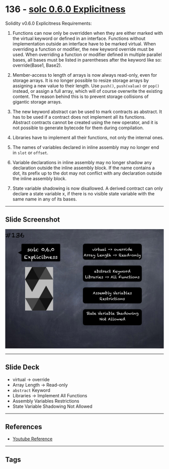 # 136 - [solc 0.6.0 Explicitness](solc%200.6.0%20Explicitness.md)
Solidity v0.6.0 Explicitness Requirements:

1.  Functions can now only be overridden when they are either marked with the virtual keyword or defined in an interface. Functions without implementation outside an interface have to be marked virtual. When overriding a function or modifier, the new keyword override must be used. When overriding a function or modifier defined in multiple parallel bases, all bases must be listed in parentheses after the keyword like so: override(Base1, Base2).
    
2.  Member-access to length of arrays is now always read-only, even for storage arrays. It is no longer possible to resize storage arrays by assigning a new value to their length. Use `push()`, `push(value)` or `pop()` instead, or assign a full array, which will of course overwrite the existing content. The reason behind this is to prevent storage collisions of gigantic storage arrays.
    
3.  The new keyword abstract can be used to mark contracts as abstract. It has to be used if a contract does not implement all its functions. Abstract contracts cannot be created using the new operator, and it is not possible to generate bytecode for them during compilation.
    
4.  Libraries have to implement all their functions, not only the internal ones.
    
5.  The names of variables declared in inline assembly may no longer end in `slot` or `offset`.
    
6.  Variable declarations in inline assembly may no longer shadow any declaration outside the inline assembly block. If the name contains a dot, its prefix up to the dot may not conflict with any declaration outside the inline assembly block.
    
7.  State variable shadowing is now disallowed. A derived contract can only declare a state variable x, if there is no visible state variable with the same name in any of its bases.

___
## Slide Screenshot
![136.png](../images/solidity201/136.png)
___
## Slide Deck
- virtual -> override
- Array Length -> Read-only
- `abstract` Keyword
- Libraries -> Implement All Functions
- Assembly Variables Restrictions
- State Variable Shadowing Not Allowed
___
## References
- [Youtube Reference](https://youtu.be/TqMIbouwePE?t=1574)
___
## Tags